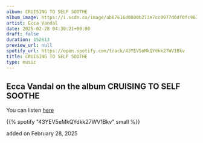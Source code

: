 ```yaml
---
album: CRUISING TO SELF SOOTHE
album_image: https://i.scdn.co/image/ab67616d0000b273e7cc0977d0df0fc961a5b880
artist: Ecca Vandal
date: 2025-02-28 04:30:21+00:00
draft: false
duration: 152613
preview_url: null
spotify_url: https://open.spotify.com/track/43YEV5eMkQYdkk27WV1Bkv
title: CRUISING TO SELF SOOTHE
type: music
---
```



## Ecca Vandal on the album CRUISING TO SELF SOOTHE

You can listen [here](https://open.spotify.com/track/43YEV5eMkQYdkk27WV1Bkv)

{{% spotify "43YEV5eMkQYdkk27WV1Bkv" small %}}

added on February 28, 2025